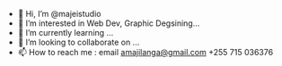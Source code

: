 - 👋 Hi, I’m @majeistudio
- 👀 I’m interested in Web Dev, Graphic Degsining...
- 🌱 I’m currently learning ...
- 💞️ I’m looking to collaborate on ...
- 📫 How to reach me : email amajilanga@gmail.com +255 715 036376

<!---
majeistudio/majeistudio is a ✨ special ✨ repository because its `README.md` (this file) appears on your GitHub profile.
You can click the Preview link to take a look at your changes.
--->
